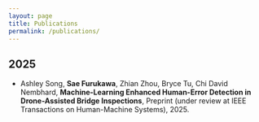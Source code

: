 ```yaml
---
layout: page
title: Publications
permalink: /publications/
---
```


## 2025
- Ashley Song, **Sae Furukawa**, Zhian Zhou, Bryce Tu, Chi David Nembhard, **Machine-Learning Enhanced Human-Error Detection in Drone-Assisted Bridge Inspections**, Preprint (under review at IEEE Transactions on Human-Machine Systems), 2025.
